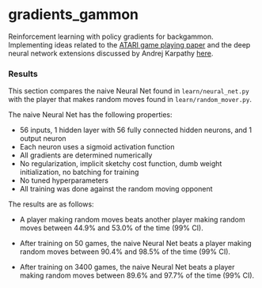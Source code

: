 # gradients_gammon

Reinforcement learning with policy gradients for backgammon.   Implementing
ideas related to the
[ATARI game playing paper](http://www.nature.com/nature/journal/v518/n7540/abs/nature14236.html)
and the deep neural network extensions discussed by
Andrej Karpathy [here](http://karpathy.github.io/2016/05/31/rl/).


### Results

This section compares the naive Neural Net found in ```learn/neural_net.py```
with the player that makes random moves found in ```learn/random_mover.py```.

The naive Neural Net has the following properties:
* 56 inputs, 1 hidden layer with 56 fully connected hidden neurons, and
  1 output neuron
* Each neuron uses a sigmoid activation function
* All gradients are determined numerically
* No regularization, implicit sketchy cost function, dumb weight
  initialization, no batching for training
* No tuned hyperparameters
* All training was done against the random moving opponent

The results are as follows:

* A player making random moves beats another player
  making random moves between 44.9% and 53.0% of the time (99% CI).

* After training on 50 games, the naive Neural Net
  beats a player making random moves between 90.4% and 98.5% of the time
  (99% CI).

* After training on 3400 games, the naive Neural Net
  beats a player making random moves between 89.6% and 97.7% of the time
  (99% CI).

